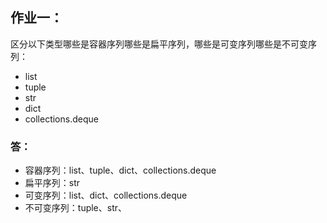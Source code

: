 ## 作业一：
区分以下类型哪些是容器序列哪些是扁平序列，哪些是可变序列哪些是不可变序列：
  - list
  - tuple
  - str
  - dict
  - collections.deque

### 答：
- 容器序列：list、tuple、dict、collections.deque
- 扁平序列：str
- 可变序列：list、dict、collections.deque
- 不可变序列：tuple、str、